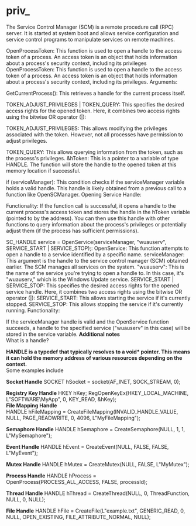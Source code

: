 # priv_
The Service Control Manager (SCM) is a remote procedure call (RPC) server. It is started at system boot and allows service configuration and service control programs to manipulate services on remote machines.

OpenProcessToken: This function is used to open a handle to the access token of a process. An access token is an object that holds information about a process's security context, including its privileges
OpenProcessToken: This function is used to open a handle to the access token of a process. An access token is an object that holds information about a process's security context, including its privileges.
Arguments:

GetCurrentProcess(): This retrieves a handle for the current process itself.

TOKEN_ADJUST_PRIVILEGES | TOKEN_QUERY:  This specifies the desired access rights for the opened token. Here, it combines two access rights using the bitwise OR operator (|):

TOKEN_ADJUST_PRIVILEGES: This allows modifying the privileges associated with the token. However, not all processes have permission to adjust privileges.

TOKEN_QUERY: This allows querying information from the token, such as the process's privileges.
&hToken: This is a pointer to a variable of type HANDLE. The function will store the handle to the opened token at this memory location if successful.

<title2>if (serviceManager): This condition checks if the serviceManager variable holds a valid handle. This handle is likely obtained from a previous call to a function like OpenSCManager.
Opening Service Handle:</title2>

Functionality:
If the function call is successful, it opens a handle to the current process's access token and stores the handle in the hToken variable (pointed to by the address).
You can then use this handle with other functions to query information about the process's privileges or potentially adjust them (if the process has sufficient permissions).


SC_HANDLE service = OpenService(serviceManager, "wuauserv", SERVICE_START | SERVICE_STOP);:
OpenService: This function attempts to open a handle to a service identified by a specific name.
serviceManager: This argument is the handle to the service control manager (SCM) obtained earlier. The SCM manages all services on the system.
"wuauserv": This is the name of the service you're trying to open a handle to. In this case, it's "wuauserv," which is the Windows Update service.
SERVICE_START | SERVICE_STOP: This specifies the desired access rights for the opened service handle. Here, it combines two access rights using the bitwise OR operator (|):
SERVICE_START: This allows starting the service if it's currently stopped.
SERVICE_STOP: This allows stopping the service if it's currently running.
Functionality:

If the serviceManager handle is valid and the OpenService function succeeds, a handle to the specified service ("wuauserv" in this case) will be stored in the service variable.
****Additional notes****
<br>What is a handle?</br>


<b>HANDLE is a typedef that typically resolves to a void* pointer. This means it can hold the memory address of various resources depending on the context.</b>
<br> Some examples include <br>

<b>Socket Handle</b>
SOCKET hSocket = socket(AF_INET, SOCK_STREAM, 0);

<b>Registry Key Handle</b>
HKEY hKey;
RegOpenKeyEx(HKEY_LOCAL_MACHINE, L"SOFTWARE\\MyApp", 0, KEY_READ, &hKey);
<br><b>File Mapping Handle</b></br>
HANDLE hFileMapping = CreateFileMapping(INVALID_HANDLE_VALUE, NULL, PAGE_READWRITE, 0, 4096, L"MyFileMapping");

<b>Semaphore Handle</b>
HANDLE hSemaphore = CreateSemaphore(NULL, 1, 1, L"MySemaphore");

<b>Event Handle</b>
HANDLE hEvent = CreateEvent(NULL, FALSE, FALSE, L"MyEvent");

<b>Mutex Handle</b>
HANDLE hMutex = CreateMutex(NULL, FALSE, L"MyMutex");

<b>Process Handle</b>
HANDLE hProcess = OpenProcess(PROCESS_ALL_ACCESS, FALSE, processId);

<b>Thread Handle</b>
HANDLE hThread = CreateThread(NULL, 0, ThreadFunction, NULL, 0, NULL);

<b>File Handle</b>
HANDLE hFile = CreateFile(L"example.txt", GENERIC_READ, 0, NULL, OPEN_EXISTING, FILE_ATTRIBUTE_NORMAL, NULL);
